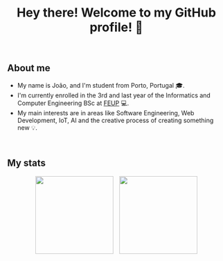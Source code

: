 <div align="center">
    <h1> Hey there! Welcome to my GitHub profile! 👋</h1>
</div>

<br>

## About me
- My name is João, and I'm student from Porto, Portugal :mortar_board:.
- I'm currently enrolled in the 3rd and last year of the Informatics and Computer Engineering BSc at [FEUP](https://sigarra.up.pt/feup/en/web_page.Inicial) :computer:.
- My main interests are in areas like Software Engineering, Web Development, IoT, AI and the creative process of creating something new :bulb:.

<br>

## My stats

<div align="center">
  <img style="margin-right: 10px" height="180em" src="https://github-readme-stats.vercel.app/api?username=joaoslva&show_icons=true&theme=dracula&include_all_commits=true&count_private=true"/>
  <img height="180em" src="https://github-readme-stats.vercel.app/api/top-langs/?username=joaoslva&layout=compact&langs_count=7&theme=dracula"/>   
</div>

